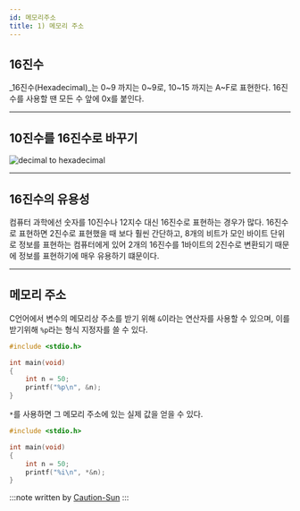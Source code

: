 ```yaml
---
id: 메모리주소
title: 1) 메모리 주소
---
```

## 16진수
_16진수(Hexadecimal)_는 0~9 까지는 0~9로, 10~15 까지는 A~F로 표현한다.
16진수를 사용할 땐 모든 수 앞에 0x를 붙인다.

---


## 10진수를 16진수로 바꾸기
![decimal to hexadecimal](https://cphinf.pstatic.net/mooc/20170807_218/1502072784893AgAug_PNG/5.4_-01.png?type=w760)

---


## 16진수의 유용성
컴퓨터 과학에선 숫자를 10진수나 12지수 대신 16진수로 표현하는 경우가 많다.
16진수로 표현하면 2진수로 표현했을 때 보다 훨씬 간단하고,
8개의 비트가 모인 바이트 단위로 정보를 표현하는 컴퓨터에게 있어
2개의 16진수를 1바이트의 2진수로 변환되기 때문에 정보를 표현하기에 매우 유용하기 떄문이다.

---

## 메모리 주소
C언어에서 변수의 메모리상 주소를 받기 위해 `&`이라는 연산자를 사용할 수 있으며,
이를 받기위해 `%p`라는 형식 지정자를 쓸 수 있다.
```c
#include <stdio.h>

int main(void)
{
    int n = 50;
    printf("%p\n", &n);
}
```
`*`를 사용하면 그 메모리 주소에 있는 실제 값을 얻을 수 있다.
```c
#include <stdio.h>

int main(void)
{
    int n = 50;
    printf("%i\n", *&n);
}
```


:::note
written by [Caution-Sun](https://github.com/Caution-Sun)
:::
